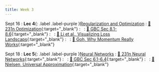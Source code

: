 ```yaml
---
title: Week 3
---
```


Sept 16
: **Lec 4**{: .label .label-purple }[Regularization and Optimization](/CSCI5980-F24-DeepRob/slides/minn_deeprob_f24_04_regularization_optimization.pdf)
  : [📖 231n Optimization](https://cs231n.github.io/optimization-1/){:target="_blank"}
: &nbsp;
  : [📖 GBC Sec 8.1-8.6](https://www.deeplearningbook.org/contents/optimization.html){:target="_blank"}
: &nbsp;
  : [📖 Li et al., Visualizing Loss Landscaps](https://arxiv.org/abs/1712.09913){:target="_blank"}
: &nbsp;
  : [📖 Goh, Why Momentum Really Works](https://distill.pub/2017/momentum/){:target="_blank"}

Sept 18
: **Lec 5**{: .label .label-purple }[Neural Networks](/CSCI5980-F24-DeepRob/slides/minn_deeprob_f24_05_neural_networks.pdf)
  : [📖 231n Neural Networks](https://cs231n.github.io/neural-networks-1/){:target="_blank"}
: &nbsp;
  : [📖 GBC Sec 6.1-6.4](https://www.deeplearningbook.org/contents/mlp.html){:target="_blank"}
: &nbsp;
  : [📖 Nielsen, Universal Approximation](http://neuralnetworksanddeeplearning.com/chap4.html){:target="_blank"}